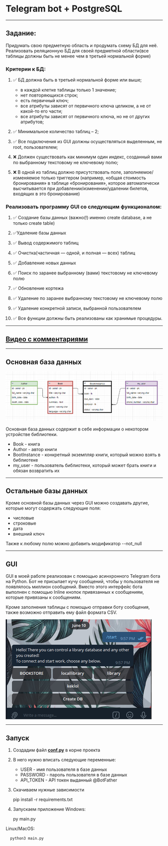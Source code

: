 # Telegram bot + PostgreSQL
___

## Задание:

Придумать свою предметную область и продумать схему БД для неё.
Реализовать реляционную БД для своей предметной области(все таблицы должны быть 
не менее чем в третьей нормальной форме) 

### Критерии к БД: 

1) ✅ БД должна быть в третьей нормальной форме или выше;
    * в каждой клетке таблицы только 1 значение;
    * нет повторяющихся строк;
    * есть первичный ключ;
    * все атрибуты зависят от первичного ключа целиком, а не от какой-то его части;
    * все атрибуты зависят от первичного ключа, но не от других атрибутов;
    
2) ✅ Минимальное количество таблиц – 2; 

3) ✅ Все подключения из GUI должны осуществляться выделенным, не root, пользователем; 

4) ❌ Должен существовать как минимум один индекс, созданный вами по
   выбранному текстовому не ключевому полю; 

5) ❌ В одной из таблиц должно присутствовать поле, заполняемое/изменяемое 
   только триггером (например, «общая стоимость бронирования» в таблице «бронирования»,
   которое автоматически высчитывается при добавлении/изменении/удалении билетов, входящих
   в это бронирование) 

### Реализовать программу GUI со следующим функционалом: 

1) ✅ Создание базы данных (важно(!) именно create database, а не только create table) 

2) ✅Удаление базы данных 

3) ✅ Вывод содержимого таблиц 

4) ✅ Очистка(частичная — одной, и полная — всех) таблиц 

5) ✅ Добавление новых данных 

6) ✅ Поиск по заранее выбранному (вами) текстовому не ключевому полю 

7) ✅ Обновление кортежа 

8) ✅ Удаление по заранее выбранному текстовому не ключевому полю 

9) ✅ Удаление конкретной записи, выбранной пользователем 

10) ✅ Все функции должны быть реализованы как хранимые процедуры.

___

## [Видео с комментариями]()

___

## Основная база данных

![alt text](img/schema.png "tables")

Основная база данных содержит в себе информации о некотором устройстве библиотеки.

* Book - книга
* Author - автор книги
* BootInstance - конкретный экземпляр книги, который можно взять в библиотеке
* my_user - пользователь библиотеки, который может брать книги и обязан возвратить их

___

## Остальные базы данных

Кроме основной базы данных через GUI можно создавать другие, которые могут содержать
следующие поля:
* числовые 
* строковые
* дата
* внешний ключ

Также к любому полю можно добавить модификатор --not_null

___

## GUI

GUI в моей работе реализован с помощью асинхронного Telegram бота на Python.
Бот не присылает кучу сообщений, чтобы у пользователя не появлялось миллион сообщений.
Вместо этого интерфейс бота выполнен с помощью Inline кнопок привязанных к сообщениям,
которые привязаны к сообщениям.

Кроме заполнения таблицы с помощью отправки боту сообщения, также возможно отправить ему файл
формата CSV.

![alt text](img/menu.png "tables")


___

## Запуск

1) Создадим файл <ins>**conf.py**</ins> в корне проекта
2) В него нужно вписать следующие переменные:
   * USER - имя пользователя в базе данных
   * PASSWORD - пароль пользователя в базе данных
   * API_TOKEN - API токен выданный @BotFather
3) Скачиваем нужные зависимости


      pip install -r requirements.txt

4) Запускаем приложение
Windows:
   

      py main.py

Linux/MacOS:


      python3 main.py
